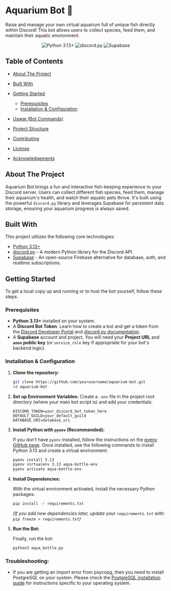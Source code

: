 # Aquarium Bot 🐠

Raise and manage your own virtual aquarium full of unique fish directly within Discord! This bot allows users to collect species, feed them, and maintain their aquatic environment.

<p align="center">
  <img src="https://img.shields.io/badge/python-3.13+-blue.svg" alt="Python 3.13+">
  <img src="https://img.shields.io/badge/discord.py-vX.Y.Z-7289DA.svg" alt="discord.py">
  <img src="https://img.shields.io/badge/Supabase-GREEN.svg" alt="Supabase">
</p>

## Table of Contents

* [About The Project](#about-the-project)
* [Built With](#built-with)
* [Getting Started](#getting-started)

  * [Prerequisites](#prerequisites)
  * [Installation & Configuration](#installation--configuration)
* [Usage (Bot Commands)](#usage-bot-commands)
* [Project Structure](#project-structure)
* [Contributing](#contributing)
* [License](#license)
* [Acknowledgements](#acknowledgements)

## About The Project

Aquarium Bot brings a fun and interactive fish-keeping experience to your Discord server. Users can collect different fish species, feed them, manage their aquarium's health, and watch their aquatic pets thrive. It's built using the powerful `discord.py` library and leverages Supabase for persistent data storage, ensuring your aquarium progress is always saved.

## Built With

This project utilizes the following core technologies:

* [Python 3.13+](https://www.python.org/)
* [discord.py](https://discordpy.readthedocs.io/en/latest/) - A modern Python library for the Discord API.
* [Supabase](https://supabase.io/) - An open-source Firebase alternative for database, auth, and realtime subscriptions.

## Getting Started

To get a local copy up and running or to host the bot yourself, follow these steps.

### Prerequisites

* **Python 3.13+** installed on your system.
* A **Discord Bot Token**. Learn how to create a bot and get a token from the [Discord Developer Portal](https://discord.com/developers/applications) and [discord.py documentation](https://discordpy.readthedocs.io/en/latest/discord.html).
* A **Supabase** account and project. You will need your **Project URL** and **`anon` public key** (or `service_role` key if appropriate for your bot's backend logic).

### Installation & Configuration

1. **Clone the repository:**

   ```bash
   git clone https://github.com/yourusername/aquarium-bot.git
   cd aquarium-bot
   ```

2. **Set up Environment Variables:**
   Create a `.env` file in the project root directory (where your main bot script is) and add your credentials:

   ```env
   DISCORD_TOKEN=your_discord_bot_token_here
   DEFAULT_GUILD=your_default_guild
   DATABASE_URI=database_uri
   ```

3. **Install Python with `pyenv` (Recommended):**

   If you don’t have `pyenv` installed, follow the instructions on the [pyenv GitHub page](https://github.com/pyenv/pyenv). Once installed, use the following commands to install Python 3.13 and create a virtual environment:

   ```bash
   pyenv install 3.13
   pyenv virtualenv 3.13 aqua-bottle-env
   pyenv activate aqua-bottle-env
   ```

4. **Install Dependencies:**

   With the virtual environment activated, install the necessary Python packages:

   ```bash
   pip install -r requirements.txt
   ```

   *(If you add new dependencies later, update your `requirements.txt` with: `pip freeze > requirements.txt`)*

5. **Run the Bot:**

   Finally, run the bot:

   ```bash
   python3 aqua_bottle.py
   ```

### Troubleshooting:

* If you are getting an import error from psycopg, then you need to install PostgreSQL on your system. Please check the [PostgreSQL installation guide](https://www.postgresql.org/download/) for instructions specific to your operating system.
